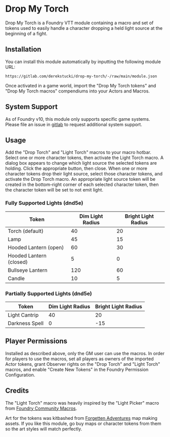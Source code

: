 # Drop My Torch

Drop My Torch is a Foundry VTT module containing a macro and set of tokens used to easily handle a character dropping a held light source at the beginning of a fight.

## Installation

You can install this module automatically by inputting the following module URL:

`https://gitlab.com/derekstucki/drop-my-torch/-/raw/main/module.json`

Once activated in a game world, import the "Drop My Torch tokens" and "Drop My Torch macros" compendiums into your Actors and Macros.

## System Support

As of Foundry v10, this module only supports specific game systems. Please file an issue in [gitlab](https://gitlab.com/derekstucki/drop-my-torch/-/issues) to request additional system support.

## Usage

Add the "Drop Torch" and "Light Torch" macros to your macro hotbar. Select one or more character tokens, then activate the Light Torch macro. A dialog box appears to change which light source the selected tokens are holding. Click the appropriate button, then close. When one or more character tokens drop their light source, select those character tokens, and activate the Drop Torch macro. An appropriate light source token will be created in the bottom-right corner of each selected character token, then the character token will be set to not emit light.

### Fully Supported Lights (dnd5e)

| Token | Dim Light Radius | Bright Light Radius |
| --- | --- | --- |
| Torch (default) | 40 | 20 |
| Lamp | 45 | 15 |
| Hooded Lantern (open) | 60 | 30 |
| Hooded Lantern (closed) | 5 | 0 |
| Bullseye Lantern | 120 | 60 |
| Candle | 10 | 5 |

### Partially Supported Lights (dnd5e)

| Token | Dim Light Radius | Bright Light Radius |
| --- | --- | --- |
| Light Cantrip | 40 | 20 |
| Darkness Spell | 0 | -15 |

## Player Permissions

Installed as described above, only the GM user can use the macros. In order for players to use the macros, set all players as owners of the imported Actor tokens, grant Observer rights on the "Drop Torch" and "Light Torch" macros, and enable "Create New Tokens" in the Foundry Permission Configuration.

## Credits

The "Light Torch" macro was heavily inspired by the "Light Picker" macro from [Foundry Community Macros](https://github.com/foundry-vtt-community/macros/blob/main/token/light_picker.js).

Art for the tokens was kitbashed from [Forgetten Adventures](https://www.forgotten-adventures.net/) map making assets. If you like this module, go buy maps or character tokens from them so the art styles will match perfectly.
